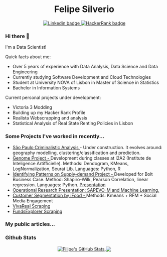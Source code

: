 
<h1 align="center">Felipe Silverio</h1>

<p align="center"> 
	<a href="https://www.linkedin.com/in/felipe-silverio/"> 
		  <img src="https://img.shields.io/badge/linkedin-%230077B5.svg?style=for-the-badge&logo=linkedin&logoColor=white&link=https://www.linkedin.com/in/felipe-silverio/" alt="Linkedin badge" />
	</a>
	<a href="https://www.hackerrank.com/profile/felipe_sql"> 
		  <img src="https://img.shields.io/badge/-Hackerrank-2EC866?style=for-the-badge&logo=HackerRank&logoColor=white&link=https://www.hackerrank.com/profile/felipe_sql/" alt="HackerRank badge" />
	</a>
  
</p>

### Hi there 👋

I'm a Data Scientist!

Quick facts about me:
* Over 5 years of experience with Data Analysis, Data Science and Data Engineering
* Currently studying Software Development and Cloud Technologies
* Student at University NOVA of Lisbon in Master of Science in Statistics
* Bachelor in Information Systems

Current personal projects under development:
* Victoria 3 Modding
* Building up my Hacker Rank Profile
* Realista Webscrapping and analysis
* Statistical Analysis of Real State Renting Policies in Lisbon

<!--
### Technologies I've been using... 👨🏻‍💻
![](https://img.shields.io/badge/<OS>-<Windows>-informational?style=flat&logo=<LOGO_NAME>&logoColor=white&color=2bbc8a)
![](https://img.shields.io/badge/<Languages>-<Python|PySpark|SQL>-informational?style=flat&logo=<LOGO_NAME>&logoColor=white&color=2bbc8a)
![](https://img.shields.io/badge/<BI>-<PowerBI|Tableau|GDataStudio>-informational?style=flat&logo=<LOGO_NAME>&logoColor=white&color=2bbc8a)
![](https://img.shields.io/badge/<GIS>-<QGIS>-informational?style=flat&logo=<LOGO_NAME>&logoColor=white&color=2bbc8a)
![](https://img.shields.io/badge/<Analytics>-<Databricks|Metabase>-informational?style=flat&logo=<LOGO_NAME>&logoColor=white&color=2bbc8a)
-->

### Some Projects I've worked in recently...

* <a href="https://github.com/FilipeSquire/SSP"> São Paulo Criminalistic Analysis </a> - Under construction. It evolves around: geography modelling, clustering/classification and prediction.
* <a href="https://github.com/FilipeSquire/Genome-Project---I2A2/blob/main/Genome_Project.ipynb"> Genome Project - </a> Development during classes at I2A2 (Institute de Inteligence Artifficielle). Methods: Dendogram, KMeans, LogNormalization, Seurat Lib. Languages: Python, R
* <a href="https://github.com/FilipeSquire/Advanced-Analytics/blob/main/Pasta%20sem%20nome/Challenge_1.ipynb"> Identifying Patterns on Supply-demand Project - </a> Developed for Bolt Business Case. Method: Shapiro-Wilk, Pearson Correlation, linear regression. Languages: Python. <a href="https://docs.google.com/presentation/d/11pfI_ckB68zCswEBkOydCaErokDEGuZI5UafdDPOCMQ/edit#slide=id.g124e241f79c_0_125"> Presentation </a>
* <a href="https://docs.google.com/presentation/d/1lc1klr9i5oBmSlCCTa-u156Za_Ovo9fa-IMR2Naj-_M/edit?usp=sharing"> Operational Research Presentation: SAPEVO-M and Machine Learning. </a>
* <a href="https://github.com/FilipeSquire/Advanced-Analytics/blob/main/ifood-data-business-analyst-test-master/ifood2.ipynb"> Customer Segmentation by iFood - </a> Methods: Kmeans + RFM + Social Media Engagement
* <a href="https://github.com/FilipeSquire/Advanced-Analytics/blob/main/Real_Estate_Choosing_Scraping.ipynb"> VivaReal Scraping </a>
* <a href="https://github.com/FilipeSquire/Advanced-Analytics/blob/main/Webscrapping_FII_FundsExplorer.ipynb"> FundsExplorer Scraping </a>

### My public articles...


### Github Stats

<p align="center">
    <a href="https://github.com/FilipeSquire/FilipeSquire">
    <img align="center" src="https://github-readme-stats.vercel.app/api?username=FilipeSquire&show_icons=true&line_height=20&count_private=true&title_color=ffffff&text_color=c9cacc&icon_color=2bbc8a&bg_color=1d1f21" alt="Filipe's GitHub Stats" />
  </a>
  
  <a href="https://github.com/FilipeSquire/FilipeSquire">
    <img align="center" src="https://github-readme-stats.vercel.app/api/top-langs/?username=FilipeSquire&hide=java,html,tex&title_color=ffffff&text_color=c9cacc&icon_color=2bbc8a&bg_color=1d1f21&langs_count=3" />
  </a>
  
</p>
